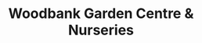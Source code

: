 ---
Name: Woodbank Garden Centre & Nurseries
Area: Harden
Address: 'Harden Rd, Harden, Bingley '
Postcode: BD16 1BE
Web: https://www.woodbanknurseries.com/
Facebook: https://www.facebook.com/woodbank
Lat: 
Lng: 
Member: 'no'
Description: A garden centre that sometomes hosts events
splash: Woodbank-Nursery.jpg
image-credit: 
internal-link: 
internal-link-text: 
LastUpdated: '2025-07-01'
closed-date: 
title: Woodbank Garden Centre & Nurseries
permalink: "/venues/woodbank_garden_centre__nurseries.html"
layout: venue_page
---
